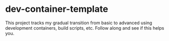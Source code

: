 # dev-container-template
This project tracks my gradual transition from basic to advanced using development containers, build scripts, etc. Follow along and see if this helps you.
